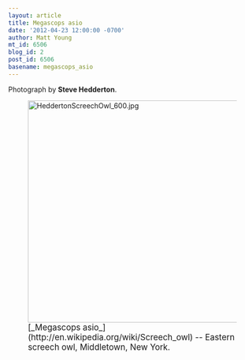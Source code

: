 ```yaml
---
layout: article
title: Megascops asio
date: '2012-04-23 12:00:00 -0700'
author: Matt Young
mt_id: 6506
blog_id: 2
post_id: 6506
basename: megascops_asio
---
```

Photograph by **Steve Hedderton**.

<figure>
<img src="/PT/uploads/2012/HeddertonScreechOwl_600.jpg" alt="HeddertonScreechOwl_600.jpg" width="600" height="450" />
<figcaption markdown="span">
<big>[_Megascops asio_](http://en.wikipedia.org/wiki/Screech_owl) -- Eastern screech owl, Middletown, New York.</big>

</figcaption>
</figure>
